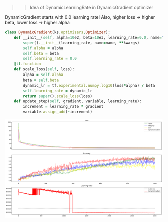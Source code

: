 >> Idea of DynamicLearningRate in DynamicGradient optimizer

DynamicGradient starts with 0.0 learning rate!
Also, higher loss -> higher beta, lower loss -> higher alpha

```ruby
class DynamicGradient(ks.optimizers.Optimizer):
    def __init__(self, alpha=10e2, beta=10e3, learning_rate=0.0, name="DynamicGradient", **kwargs):
        super().__init__(learning_rate, name=name, **kwargs)
        self.alpha = alpha
        self.beta = beta
        self.learning_rate = 0.0
    @tf.function
    def scale_loss(self, loss):
        alpha = self.alpha
        beta = self.beta
        dynamic_lr = tf.experimental.numpy.log10(loss*alpha) / beta
        self.learning_rate = dynamic_lr
        return super().scale_loss(loss)
    def update_step(self, gradient, variable, learning_rate):
        increment = learning_rate * gradient
        variable.assign_add(-increment)
```

![graph](https://github.com/AlephVenXm/Main/blob/main/OptimizingCalculations/DynamicGradient_graph.png)
